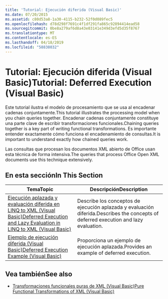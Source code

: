 ```yaml
---
title: 'Tutorial: Ejecución diferida (Visual Basic)'
ms.date: 07/20/2015
ms.assetid: c80d53a8-1a30-4115-b232-52f0d089fec5
ms.openlocfilehash: d78d298f7691c4f1df291fa865c92894414ead58
ms.sourcegitcommit: 0be8a279af6d8a43e03141e349d3efd5d35f8767
ms.translationtype: MT
ms.contentlocale: es-ES
ms.lasthandoff: 04/18/2019
ms.locfileid: "58838032"
---
```

# <a name="tutorial-deferred-execution-visual-basic"></a><span data-ttu-id="09312-102">Tutorial: Ejecución diferida (Visual Basic)</span><span class="sxs-lookup"><span data-stu-id="09312-102">Tutorial: Deferred Execution (Visual Basic)</span></span>
<span data-ttu-id="09312-103">Este tutorial ilustra el modelo de procesamiento que se usa al encadenar cadenas conjuntamente.</span><span class="sxs-lookup"><span data-stu-id="09312-103">This tutorial illustrates the processing model when you chain queries together.</span></span> <span data-ttu-id="09312-104">Encadenar cadenas conjuntamente constituye una parte clave de escribir transformaciones funcionales.</span><span class="sxs-lookup"><span data-stu-id="09312-104">Chaining queries together is a key part of writing functional transformations.</span></span> <span data-ttu-id="09312-105">Es importante entender exactamente cómo funciona el encadenamiento de consultas.</span><span class="sxs-lookup"><span data-stu-id="09312-105">It is important to understand exactly how chained queries work.</span></span>  
  
 <span data-ttu-id="09312-106">Las consultas que procesan los documentos XML abierto de Office usan esta técnica de forma intensiva.</span><span class="sxs-lookup"><span data-stu-id="09312-106">The queries that process Office Open XML documents use this technique extensively.</span></span>  
  
## <a name="in-this-section"></a><span data-ttu-id="09312-107">En esta sección</span><span class="sxs-lookup"><span data-stu-id="09312-107">In This Section</span></span>  
  
|<span data-ttu-id="09312-108">Tema</span><span class="sxs-lookup"><span data-stu-id="09312-108">Topic</span></span>|<span data-ttu-id="09312-109">Descripción</span><span class="sxs-lookup"><span data-stu-id="09312-109">Description</span></span>|  
|-----------|-----------------|  
|[<span data-ttu-id="09312-110">Ejecución aplazada y evaluación diferida en LINQ to XML (Visual Basic)</span><span class="sxs-lookup"><span data-stu-id="09312-110">Deferred Execution and Lazy Evaluation in LINQ to XML (Visual Basic)</span></span>](../../../../visual-basic/programming-guide/concepts/linq/deferred-execution-and-lazy-evaluation-in-linq-to-xml.md)|<span data-ttu-id="09312-111">Describe los conceptos de ejecución aplazada y evaluación diferida.</span><span class="sxs-lookup"><span data-stu-id="09312-111">Describes the concepts of deferred execution and lazy evaluation.</span></span>|  
|[<span data-ttu-id="09312-112">Ejemplo de ejecución diferida (Visual Basic)</span><span class="sxs-lookup"><span data-stu-id="09312-112">Deferred Execution Example (Visual Basic)</span></span>](../../../../visual-basic/programming-guide/concepts/linq/deferred-execution-example.md)|<span data-ttu-id="09312-113">Proporciona un ejemplo de ejecución aplazada.</span><span class="sxs-lookup"><span data-stu-id="09312-113">Provides an example of deferred execution.</span></span>|  
  
## <a name="see-also"></a><span data-ttu-id="09312-114">Vea también</span><span class="sxs-lookup"><span data-stu-id="09312-114">See also</span></span>

- [<span data-ttu-id="09312-115">Transformaciones funcionales puras de XML (Visual Basic)</span><span class="sxs-lookup"><span data-stu-id="09312-115">Pure Functional Transformations of XML (Visual Basic)</span></span>](../../../../visual-basic/programming-guide/concepts/linq/pure-functional-transformations-of-xml.md)
